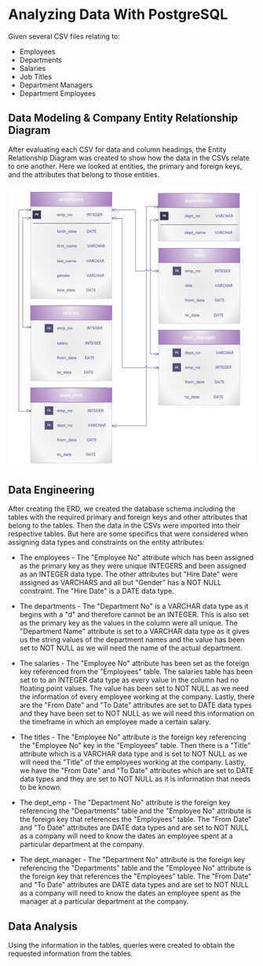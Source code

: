 # Analyzing Data With PostgreSQL

Given several CSV files relating to:
* Employees
* Departments
* Salaries
* Job Titles
* Department Managers
* Department Employees

## Data Modeling & Company Entity Relationship Diagram
After evaluating each CSV for data and column headings, the Entity Relationship Diagram was created to show how the data in the CSVs relate to one another. Here we looked at entities, the primary and foreign keys, and the attributes that belong to those entities. 

![Company_ERD](Images/Company_ERD.png)

## Data Engineering
After creating the ERD, we created the database schema including the tables with the required primary and foreign keys and other attributes that belong to the tables. Then the data in the CSVs were imported into their respective tables. But here are some specifics that were considered when assigning data types and constraints on the entity attributes:

* The employees - The "Employee No" attribute which has been assigned as the primary key as they were unique INTEGERS and been assigned as an INTEGER data type. The other attributes but "Hire Date" were assigned as VARCHARS and all but "Gender" has a NOT NULL constraint. The "Hire Date" is a DATE data type.

* The departments - The "Department No" is a VARCHAR data type as it begins with a "d" and therefore cannot be an INTEGER. This is also set as the primary key as the values in the column were all unique. The "Department Name" attribute is set to a VARCHAR data type as it gives us the string values of the department names and the value has been set to NOT NULL as we will need the name of the actual department.

* The salaries - The "Employee No" attribute has been set as the foreign key referenced from the "Employees" table. The salaries table has been set to to an INTEGER data type as every value in the column had no floating point values. The value has been set to NOT NULL as we need the information of every employee working at the company. Lastly, there are the "From Date" and "To Date" attributes are set to DATE data types and they have been set to NOT NULL as we will need this information on the timeframe in which an employee made a certain salary.

* The titles - The "Employee No" attribute is the foreign key referencing the "Employee No" key in the "Employees" table. Then there is a "Title" attribute which is a VARCHAR data type and is set to NOT NULL as we will need the "Title" of the employees working at the company. Lastly, we have the "From Date" and "To Date" attributes which are set to DATE data types and they are set to NOT NULL as it is information that needs to be known.

* The dept_emp - The "Department No" attribute is the foreign key referencing the "Departments" table and the "Employee No" attribute is the foreign key that references the "Employees" table. The "From Date" and "To Date" attributes are DATE data types and are set to NOT NULL as a company will need to know the dates an employee spent at a particular department at the company.

* The dept_manager - The "Department No" attribute is the foreign key referencing the "Departments" table and the "Employee No" attribute is the foreign key that references the "Employees" table. The "From Date" and "To Date" attributes are DATE data types and are set to NOT NULL as a company will need to know the dates an employee spent as the manager at a particular department at the company.

## Data Analysis
Using the information in the tables, queries were created to obtain the requested information from the tables.

